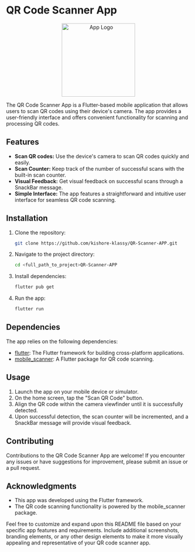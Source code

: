 # QR Code Scanner App

<p align="center">
  <img src="https://cdn-icons-png.flaticon.com/128/3703/3703689.png" alt="App Logo" height="200">
</p>

The QR Code Scanner App is a Flutter-based mobile application that allows users to scan QR codes using their device's camera. The app provides a user-friendly interface and offers convenient functionality for scanning and processing QR codes.

## Features

- **Scan QR codes:** Use the device's camera to scan QR codes quickly and easily.
- **Scan Counter:** Keep track of the number of successful scans with the built-in scan counter.
- **Visual Feedback:** Get visual feedback on successful scans through a SnackBar message.
- **Simple Interface:** The app features a straightforward and intuitive user interface for seamless QR code scanning.


## Installation

1. Clone the repository:

   ```bash
   git clone https://github.com/kishore-klassy/QR-Scanner-APP.git
   ```

2. Navigate to the project directory:

   ```bash
   cd <full_path_to_project>QR-Scanner-APP
   ```

3. Install dependencies:

   ```bash
   flutter pub get
   ```

4. Run the app:

   ```bash
   flutter run
   ```

## Dependencies

The app relies on the following dependencies:

- [flutter](https://flutter.dev/): The Flutter framework for building cross-platform applications.
- [mobile_scanner](https://pub.dev/packages/mobile_scanner): A Flutter package for QR code scanning.

## Usage

1. Launch the app on your mobile device or simulator.
2. On the home screen, tap the "Scan QR Code" button.
3. Align the QR code within the camera viewfinder until it is successfully detected.
4. Upon successful detection, the scan counter will be incremented, and a SnackBar message will provide visual feedback.

## Contributing

Contributions to the QR Code Scanner App are welcome! If you encounter any issues or have suggestions for improvement, please submit an issue or a pull request.



## Acknowledgments

- This app was developed using the Flutter framework.
- The QR code scanning functionality is powered by the mobile_scanner package.

Feel free to customize and expand upon this README file based on your specific app features and requirements. Include additional screenshots, branding elements, or any other design elements to make it more visually appealing and representative of your QR code scanner app.
